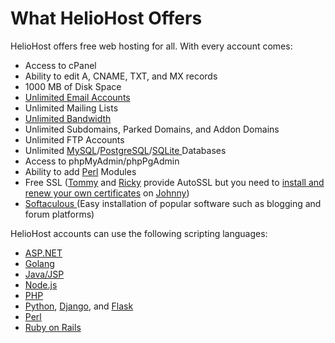 # What HelioHost Offers

HelioHost offers free web hosting for all. With every account comes:

* Access to cPanel
* Ability to edit A, CNAME, TXT, and MX records
* 1000 MB of Disk Space
* [Unlimited Email Accounts](../features/unlimited-email-accounts.md)
* Unlimited Mailing Lists
* [Unlimited Bandwidth](../features/unlimited-bandwidth.md)
* Unlimited Subdomains, Parked Domains, and Addon Domains
* Unlimited FTP Accounts
* Unlimited [MySQL](../management/mysql.md)/[PostgreSQL](../features/postgresql.md)/[SQLite ](../features/sqlite.md)Databases
* Access to phpMyAdmin/phpPgAdmin
* Ability to add [Perl](../tutorials/perl.md) Modules
* Free SSL \([Tommy](../servers/virtual/tommy.md) and [Ricky](../servers/virtual/ricky.md) provide AutoSSL but you need to [install and renew your own certificates](../management/johnny-ssl.md) on [Johnny](../servers/virtual/johnny.md)\)
* [Softaculous ](../features/softaculous.md)\(Easy installation of popular software such as blogging and forum platforms\)

HelioHost accounts can use the following scripting languages:

* [ASP.NET](../features/asp.net.md)
* [Golang](../tutorials/golang.md)
* [Java/JSP](../features/java.md)
* [Node.js](../tutorials/node.js.md)
* [PHP](../features/php.md)
* [Python](../features/python.md), [Django](../tutorials/django.md), and [Flask](../tutorials/flask.md)
* [Perl](../tutorials/perl.md)
* [Ruby on Rails](../tutorials/ror.md)

